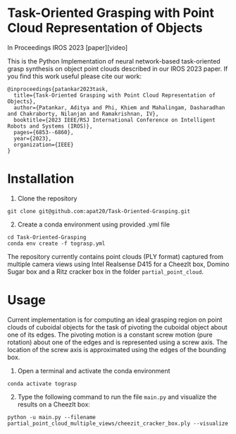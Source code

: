 # Task-Oriented Grasping with Point Cloud Representation of Objects
In Proceedings IROS 2023 [paper][video]

This is the Python Implementation of neural network-based task-oriented grasp synthesis on object point clouds described in our IROS 2023 paper.
If you find this work useful please cite our work: 

```
@inproceedings{patankar2023task,
  title={Task-Oriented Grasping with Point Cloud Representation of Objects},
  author={Patankar, Aditya and Phi, Khiem and Mahalingam, Dasharadhan and Chakraborty, Nilanjan and Ramakrishnan, IV},
  booktitle={2023 IEEE/RSJ International Conference on Intelligent Robots and Systems (IROS)},
  pages={6853--6860},
  year={2023},
  organization={IEEE}
}
```

# Installation 

1. Clone the repository

```
git clone git@github.com:apat20/Task-Oriented-Grasping.git
```

2. Create a conda environment using provided .yml file

```
cd Task-Oriented-Grasping
conda env create -f tograsp.yml
```

The repository currently contains point clouds (PLY format) captured from multiple camera views using Intel Realsense D415 for a CheezIt box, Domino Sugar box and a Ritz cracker box in the folder ``` partial_point_cloud ```. 

# Usage

Current implementation is for computing an ideal grasping region on point clouds of cuboidal objects for the task of pivoting the cuboidal object about one of its edges. The pivoting motion is a constant screw motion (pure rotation) about one of the edges and is represented using a screw axis. The location of the screw axis is approximated using the edges of the bounding box. 

1. Open a terminal and activate the conda environment

```
conda activate tograsp
```

2. Type the following command to run the file ```main.py``` and visualize the results on a CheezIt box:
   
``` 
python -u main.py --filename partial_point_cloud_multiple_views/cheezit_cracker_box.ply --visualize
```


